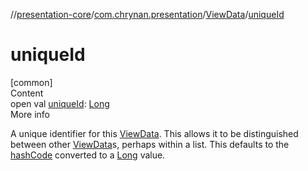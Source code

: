 //[presentation-core](../../../index.md)/[com.chrynan.presentation](../index.md)/[ViewData](index.md)/[uniqueId](unique-id.md)



# uniqueId  
[common]  
Content  
open val [uniqueId](unique-id.md): [Long](https://kotlinlang.org/api/latest/jvm/stdlib/kotlin/-long/index.html)  
More info  


A unique identifier for this [ViewData](index.md). This allows it to be distinguished between other [ViewData](index.md)s, perhaps within a list. This defaults to the [hashCode](../../../../presentation-core/com.chrynan.presentation/-view-data/hash-code.md) converted to a [Long](https://kotlinlang.org/api/latest/jvm/stdlib/kotlin/-long/index.html) value.

  



